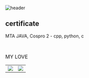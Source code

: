  ![header](https://capsule-render.vercel.app/api?type=waving&color=white&fontColor=black&text=KIMMINA&fontSize=25)
    <h2>certificate</h2>
    <p>MTA JAVA, Cospro 2 - cpp, python, c </p>
    <br>
    <p style="font-style: normal; font-size: medium;">MY LOVE</p>
    <table>
	<tr style="border: none;"> 
		<td><img src="https://img.shields.io/badge/C-A8B9CC?style=flat-square&logo=C&logoColor=white"/></a></td> 
		<td><img src="https://img.shields.io/badge/C++-00599C?style=flat-square&logo=CPP&logoColor=white"/></a></td> 
	</tr>
    </table>